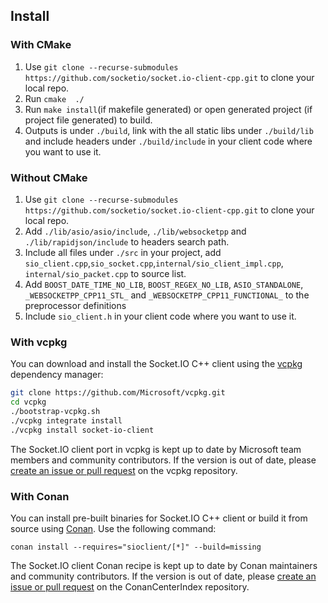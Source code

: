 ## Install

### With CMake
1. Use `git clone --recurse-submodules https://github.com/socketio/socket.io-client-cpp.git` to clone your local repo.
2. Run `cmake  ./`
3. Run `make install`(if makefile generated) or open generated project (if project file generated) to build.
4. Outputs is under `./build`, link with the all static libs under `./build/lib` and  include headers under `./build/include` in your client code where you want to use it.

### Without CMake
1. Use `git clone --recurse-submodules https://github.com/socketio/socket.io-client-cpp.git` to clone your local repo.
2. Add `./lib/asio/asio/include`, `./lib/websocketpp` and `./lib/rapidjson/include` to headers search path.
3. Include all files under `./src` in your project, add `sio_client.cpp`,`sio_socket.cpp`,`internal/sio_client_impl.cpp`, `internal/sio_packet.cpp` to source list.
4. Add `BOOST_DATE_TIME_NO_LIB`, `BOOST_REGEX_NO_LIB`, `ASIO_STANDALONE`, `_WEBSOCKETPP_CPP11_STL_` and `_WEBSOCKETPP_CPP11_FUNCTIONAL_` to the preprocessor definitions
5. Include `sio_client.h` in your client code where you want to use it.

### With vcpkg

You can download and install the Socket.IO C++ client using the [vcpkg](https://github.com/Microsoft/vcpkg) dependency manager:

```bash
git clone https://github.com/Microsoft/vcpkg.git
cd vcpkg
./bootstrap-vcpkg.sh
./vcpkg integrate install
./vcpkg install socket-io-client
```

The Socket.IO client port in vcpkg is kept up to date by Microsoft team members and community contributors. If the version is out of date, please [create an issue or pull request](https://github.com/Microsoft/vcpkg) on the vcpkg repository.

### With Conan

You can install pre-built binaries for Socket.IO C++ client or build it from source using [Conan](https://conan.io/). Use the following command:

```
conan install --requires="sioclient/[*]" --build=missing
```

The Socket.IO client Conan recipe is kept up to date by Conan maintainers and community contributors.
If the version is out of date, please [create an issue or pull request](https://github.com/conan-io/conan-center-index) on the ConanCenterIndex repository.
